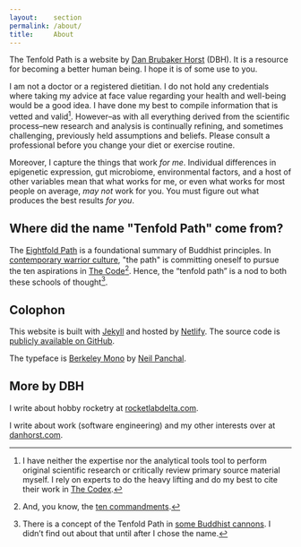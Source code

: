 ```yaml
---
layout:    section
permalink: /about/
title:     About
---
```


The Tenfold Path is a website by [Dan Brubaker Horst][1] (DBH).
It is a resource for becoming a better human being.
I hope it is of some use to you.

I am not a doctor or a registered dietitian.
I do not hold any credentials where taking my advice at face value regarding your health and well-being would be a good idea.
I have done my best to compile information that is vetted and valid[^1].
However–as with all everything derived from the scientific process–new research and analysis is continually refining, and sometimes challenging, previously held assumptions and beliefs.
Please consult a professional before you change your diet or exercise routine.

Moreover, I capture the things that work _for me_.
Individual differences in epigenetic expression, gut microbiome, environmental factors, and a host of other variables mean that what works for me, or even what works for most people on average, _may not_ work for you.
You must figure out what produces the best results _for you_.

## Where did the name "Tenfold Path" come from?

The [Eightfold Path][2] is a foundational summary of Buddhist principles.
In [contemporary warrior culture][3], "the path" is committing oneself to pursue the ten aspirations in [The Code](/code/)[^2].
Hence, the “tenfold path” is a nod to both these schools of thought[^3].

## Colophon

This website is built with [Jekyll][4] and hosted by [Netlify][5].
The source code is [publicly available on GitHub][6].

The typeface is [Berkeley Mono][7] by [Neil Panchal][8].

## More by DBH

I write about hobby rocketry at [rocketlabdelta.com][9].

I write about work (software engineering) and my other interests over at [danhorst.com][10].

[^1]: I have neither the expertise nor the analytical tools tool to perform original scientific research or critically review primary source material myself. I rely on experts to do the heavy lifting and do my best to cite their work in [The Codex](/codex/).
[^2]: And, you know, the [ten commandments](https://en.wikipedia.org/wiki/Ten_Commandments).
[^3]: There is a concept of the Tenfold Path in [some Buddhist cannons](https://en.wikipedia.org/wiki/Noble_Eightfold_Path#Tenfold_path). I didn’t find out about that until after I chose the name.

[1]: https://dan.brubakerhorst.com
[2]: https://en.wikipedia.org/wiki/Noble_Eightfold_Path
[3]: https://jocko.com/
[4]: http://jekyllrb.com
[5]: https://www.netlify.com
[6]: https://github.com/tenfoldpath/tenfoldpath.com
[7]: https://berkeleygraphics.com/typefaces/berkeley-mono/
[8]: https://neil.computer/
[9]: https://rocketlabdelta.com
[10]: https://www.danhorst.com
